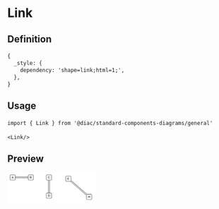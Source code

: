 # Link

## Definition

```
{
  _style: { 
    dependency: 'shape=link;html=1;',
  },
}
```

## Usage

```
import { Link } from '@diac/standard-components-diagrams/general'

<Link/>
```

## Preview

<img src="./link.png" width="200"/>
